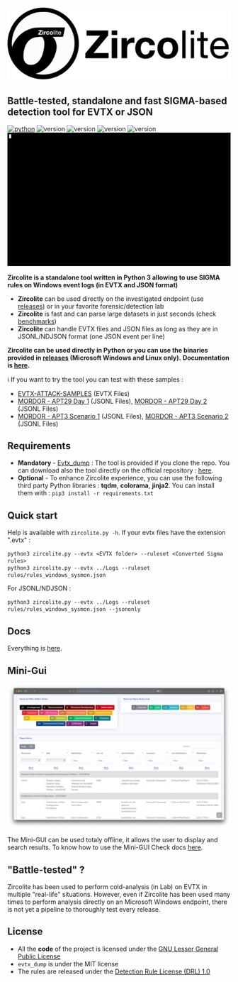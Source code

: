 # <p align="center">![](pics/zircolite_400.png)</p>

## Battle-tested, standalone and fast SIGMA-based detection tool for EVTX or JSON

[![python](https://img.shields.io/badge/python-3.8-blue)](https://www.python.org/)
![version](https://img.shields.io/badge/Platform-Win-green)
![version](https://img.shields.io/badge/Platform-Lin-green)
![version](https://img.shields.io/badge/Platform-Mac-green)
![version](https://img.shields.io/badge/Architecture-64bit-red)
![](pics/Zircolite.gif)

**Zircolite is a standalone tool written in Python 3 allowing to use SIGMA rules on Windows event logs (in EVTX and JSON format)**

- **Zircolite** can be used directly on the investigated endpoint (use [releases](https://github.com/wagga40/Zircolite/releases)) or in your favorite forensic/detection lab
- **Zircolite** is fast and can parse large datasets in just seconds (check [benchmarks](docs/Internals.md#benchmarks))
- **Zircolite** can handle EVTX files and JSON files as long as they are in JSONL/NDJSON format (one JSON event per line)

**Zircolite can be used directly in Python or you can use the binaries provided in [releases](https://github.com/wagga40/Zircolite/releases) (Microsoft Windows and Linux  only).** 
**Documentation is [here](docs).**

:information_source: If you want to try the tool you can test with these samples : 

- [EVTX-ATTACK-SAMPLES](https://github.com/sbousseaden/EVTX-ATTACK-SAMPLES) (EVTX Files)
- [MORDOR - APT29 Day 1](https://github.com/OTRF/mordor/blob/master/datasets/large/apt29/day1/apt29_evals_day1_manual.zip) (JSONL Files), [MORDOR - APT29 Day 2](https://github.com/OTRF/mordor/blob/master/datasets/large/apt29/day2/apt29_evals_day2_manual.zip) (JSONL Files)
- [MORDOR - APT3 Scenario 1](https://github.com/OTRF/mordor/blob/master/datasets/large/windows/apt3/caldera_attack_evals_round1_day1_2019-10-20201108.tar.gz) (JSONL Files), [MORDOR - APT3 Scenario 2](https://github.com/OTRF/mordor/blob/master/datasets/large/windows/apt3/empire_apt3.tar.gz) (JSONL Files)

## Requirements

* **Mandatory** - [Evtx_dump](https://github.com/omerbenamram/evtx) : The tool is provided if you clone the repo. You can download also the tool directly on the official repository : [here](https://github.com/omerbenamram/evtx).
* **Optional** - To enhance Zircolite experience, you can use the following third party Python libraries : **tqdm**, **colorama**, **jinja2**. You can install them with : `pip3 install -r requirements.txt`

## Quick start

Help is available with `zircolite.py -h`. If your evtx files have the extension ".evtx" :

```shell
python3 zircolite.py --evtx <EVTX folder> --ruleset <Converted Sigma rules>
python3 zircolite.py --evtx ../Logs --ruleset rules/rules_windows_sysmon.json
```

For JSONL/NDJSON : 

```shell
python3 zircolite.py --evtx ../Logs --ruleset rules/rules_windows_sysmon.json --jsononly
```

## Docs

Everything is [here](docs).

## Mini-Gui

![](pics/gui.jpg)

The Mini-GUI can be used totaly offline, it allows the user to display and search results. To know how to use the Mini-GUI Check docs [here](docs).

## "Battle-tested" ?

Zircolite has been used to perform cold-analysis (in Lab) on EVTX in multiple "real-life" situations. 
However, even if Zircolite has been used many times to perform analysis directly on an Microsoft Windows endpoint, there is not yet a pipeline to thoroughly test every release.

## License

- All the **code** of the project is licensed under the [GNU Lesser General Public License](https://www.gnu.org/licenses/lgpl-3.0.en.html)
- `evtx_dump` is under the MIT license
- The rules are released under the [Detection Rule License (DRL) 1.0](https://github.com/Neo23x0/sigma/blob/master/LICENSE.Detection.Rules.md)
